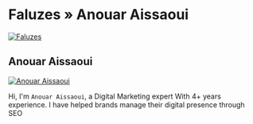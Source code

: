 # Faluzes » Anouar Aissaoui

[![Faluzes](https://cdn.statically.io/img/faluzes.me/f=auto/wp-content/uploads/2021/12/cropped-Faluzes-logo.png)](https://faluzes.me/)

## Anouar Aissaoui

[![Anouar Aissaoui]()](https://faluzes.me/)

Hi, I'm `Anouar Aissaoui`, a Digital Marketing expert With 4+ years experience. I have helped brands manage their digital presence through SEO


